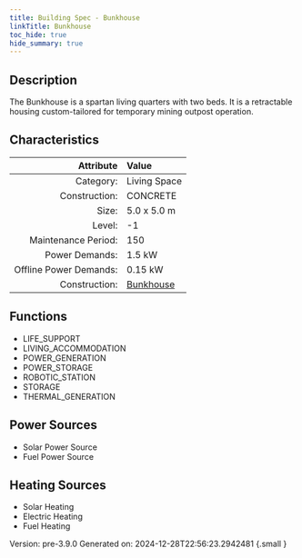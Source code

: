 ```yaml
---
title: Building Spec - Bunkhouse
linkTitle: Bunkhouse
toc_hide: true
hide_summary: true
---
```


## Description
The Bunkhouse is a spartan living quarters with two beds. It is a retractable housing custom-tailored for temporary mining outpost operation.

## Characteristics

| Attribute      | Value |
|--------:|:------|
|Category:|Living Space|
|Construction:|CONCRETE|
|Size:|5.0 x 5.0 m|
|Level:|-1|
|Maintenance Period:|150|
|Power Demands:|1.5 kW|
|Offline Power Demands:|0.15 kW|
|Construction:|[Bunkhouse](/docs/definitions/construction/bunkhouse)|

## Functions
      
- LIFE_SUPPORT
- LIVING_ACCOMMODATION
- POWER_GENERATION
- POWER_STORAGE
- ROBOTIC_STATION
- STORAGE
- THERMAL_GENERATION


## Power Sources
      
- Solar Power Source
- Fuel Power Source

## Heating Sources

- Solar Heating
- Electric Heating
- Fuel Heating

Version: pre-3.9.0 Generated on: 2024-12-28T22:56:23.2942481
{.small }
